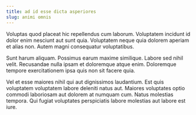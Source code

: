 ```yaml
---
title: ad id esse dicta asperiores
slug: animi omnis
---
```


Voluptas quod placeat hic repellendus cum laborum. Voluptatem incidunt id dolor enim nesciunt aut sunt quia. Voluptatem neque quia dolorem aperiam et alias non. Autem magni consequatur voluptatibus.

Sunt harum aliquam. Possimus earum maxime similique. Labore sed nihil velit. Recusandae nulla ipsam et doloremque atque enim. Doloremque tempore exercitationem ipsa quis non sit facere quia.

Vel et esse maiores nihil qui aut dignissimos laudantium. Est quis voluptatem voluptatem labore deleniti natus aut. Maiores voluptates optio commodi laboriosam aut dolorem at numquam cum. Natus molestias tempora. Qui fugiat voluptates perspiciatis labore molestias aut labore est iure.
